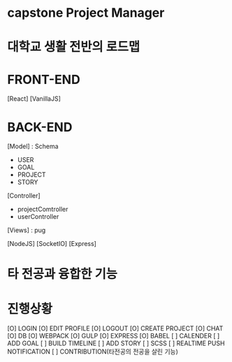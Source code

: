 # capstone Project Manager
# 대학교 생활 전반의 로드맵

# FRONT-END
  [React]
  [VanillaJS]

# BACK-END
  [Model] : Schema
   - USER
   - GOAL
   - PROJECT
   - STORY

  [Controller]
   - projectComtroller
   - userController

  [Views] : pug

  [NodeJS]
  [SocketIO]
  [Express]

# 타 전공과 융합한 기능


# 진행상황
[O] LOGIN
[O] EDIT PROFILE
[O] LOGOUT
[O] CREATE PROJECT
[O] CHAT
[O] DB
[O] WEBPACK
[O] GULP
[O] EXPRESS
[O] BABEL
[ ] CALENDER
[ ] ADD GOAL
[ ] BUILD TIMELINE
[ ] ADD STORY
[ ] SCSS
[ ] REALTIME PUSH NOTIFICATION
[ ] CONTRIBUTION(타전공의 전공을 살린 기능)